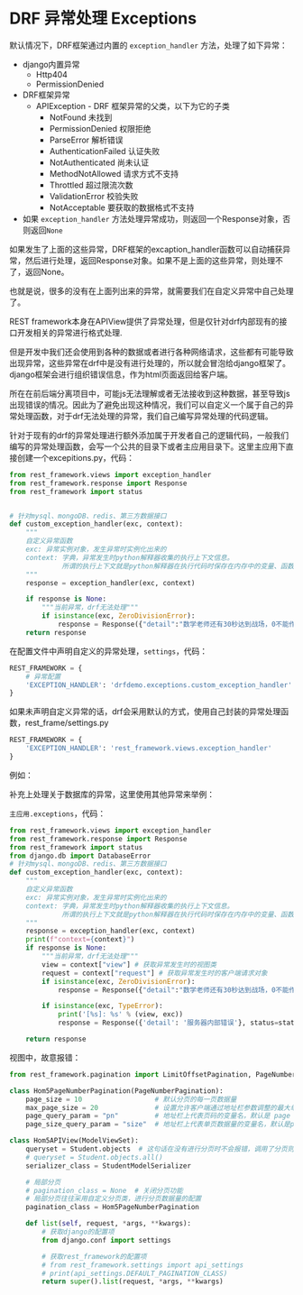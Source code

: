 # DRF 异常处理 Exceptions

默认情况下，DRF框架通过内置的 `exception_handler` 方法，处理了如下异常：

- django内置异常
  - Http404
  - PermissionDenied
- DRF框架异常
  - APIException - DRF 框架异常的父类，以下为它的子类
    - NotFound 未找到
    - PermissionDenied 权限拒绝
    - ParseError 解析错误
    - AuthenticationFailed 认证失败
    - NotAuthenticated 尚未认证
    - MethodNotAllowed 请求方式不支持
    - Throttled 超过限流次数
    - ValidationError 校验失败
    - NotAcceptable 要获取的数据格式不支持
- 如果 `exception_handler` 方法处理异常成功，则返回一个Response对象，否则返回`None`

如果发生了上面的这些异常，DRF框架的excaption_handler函数可以自动捕获异常，然后进行处理，返回Response对象。如果不是上面的这些异常，则处理不了，返回None。

也就是说，很多的没有在上面列出来的异常，就需要我们在自定义异常中自己处理了。



REST framework本身在APIView提供了异常处理，但是仅针对drf内部现有的接口开发相关的异常进行格式处理.

但是开发中我们还会使用到各种的数据或者进行各种网络请求，这些都有可能导致出现异常，这些异常在drf中是没有进行处理的，所以就会冒泡给django框架了。django框架会进行组织错误信息，作为html页面返回给客户端。

所在在前后端分离项目中，可能js无法理解或者无法接收到这种数据，甚至导致js出现错误的情况。因此为了避免出现这种情况，我们可以自定义一个属于自己的异常处理函数，对于drf无法处理的异常，我们自己编写异常处理的代码逻辑。

针对于现有的drf的异常处理进行额外添加属于开发者自己的逻辑代码，一般我们编写的异常处理函数，会写一个公共的目录下或者主应用目录下。这里主应用下直接创建一个excepitions.py，代码：

```python
from rest_framework.views import exception_handler
from rest_framework.response import Response
from rest_framework import status


# 针对mysql、mongoDB、redis、第三方数据接口
def custom_exception_handler(exc, context):
    """
    自定义异常函数
    exc: 异常实例对象，发生异常时实例化出来的
    context: 字典，异常发生时python解释器收集的执行上下文信息。
             所谓的执行上下文就是python解释器在执行代码时保存在内存中的变量、函数、类、对象、模块等一系列的信息组成的环境信息。
    """
    response = exception_handler(exc, context)

    if response is None:
        """当前异常，drf无法处理"""
        if isinstance(exc, ZeroDivisionError):
            response = Response({"detail":"数学老师还有30秒达到战场，0不能作为除数！"}, status=status.HTTP_500_INTERNAL_SERVER_ERROR)
    return response
```

在配置文件中声明自定义的异常处理，`settings`，代码：

```python
REST_FRAMEWORK = {
    # 异常配置
    'EXCEPTION_HANDLER': 'drfdemo.exceptions.custom_exception_handler'
}
```

如果未声明自定义异常的话，drf会采用默认的方式，使用自己封装的异常处理函数，rest_frame/settings.py

```python
REST_FRAMEWORK = {
    'EXCEPTION_HANDLER': 'rest_framework.views.exception_handler'
}
```

例如：

补充上处理关于数据库的异常，这里使用其他异常来举例：

`主应用.exceptions`，代码：

```python
from rest_framework.views import exception_handler
from rest_framework.response import Response
from rest_framework import status
from django.db import DatabaseError
# 针对mysql、mongoDB、redis、第三方数据接口
def custom_exception_handler(exc, context):
    """
    自定义异常函数
    exc: 异常实例对象，发生异常时实例化出来的
    context: 字典，异常发生时python解释器收集的执行上下文信息。
             所谓的执行上下文就是python解释器在执行代码时保存在内存中的变量、函数、类、对象、模块等一系列的信息组成的环境信息。
    """
    response = exception_handler(exc, context)
    print(f"context={context}")
    if response is None:
        """当前异常，drf无法处理"""
        view = context["view"] # 获取异常发生时的视图类
        request = context["request"] # 获取异常发生时的客户端请求对象
        if isinstance(exc, ZeroDivisionError):
            response = Response({"detail":"数学老师还有30秒达到战场，0不能作为除数！"}, status=status.HTTP_500_INTERNAL_SERVER_ERROR)

        if isinstance(exc, TypeError):
            print('[%s]: %s' % (view, exc))
            response = Response({'detail': '服务器内部错误'}, status=status.HTTP_500_INTERNAL_SERVER_ERROR)

    return response
```

视图中，故意报错：

```python
from rest_framework.pagination import LimitOffsetPagination, PageNumberPagination

class Hom5PageNumberPagination(PageNumberPagination):
    page_size = 10                  # 默认分页的每一页数据量
    max_page_size = 20              # 设置允许客户端通过地址栏参数调整的最大单页数据量
    page_query_param = "pn"         # 地址栏上代表页码的变量名，默认是 page
    page_size_query_param = "size"  # 地址栏上代表单页数据量的变量名，默认是page_size

class Hom5APIView(ModelViewSet):
    queryset = Student.objects  # 这句话在没有进行分页时不会报错，调用了分页则会报错，所以会进入异常处理！
    # queryset = Student.objects.all()
    serializer_class = StudentModelSerializer

    # 局部分页
    # pagination_class = None  # 关闭分页功能
    # 局部分页往往采用自定义分页类，进行分页数据量的配置
    pagination_class = Hom5PageNumberPagination

    def list(self, request, *args, **kwargs):
        # 获取django的配置项
        from django.conf import settings

        # 获取rest_framework的配置项
        # from rest_framework.settings import api_settings
        # print(api_settings.DEFAULT_PAGINATION_CLASS)
        return super().list(request, *args, **kwargs)
```

